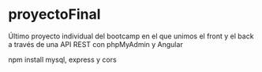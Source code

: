 # proyectoFinal
 Último proyecto individual del bootcamp en el que unimos el front y el back a través de una API REST con phpMyAdmin y Angular

 npm install mysql, express y cors

 
